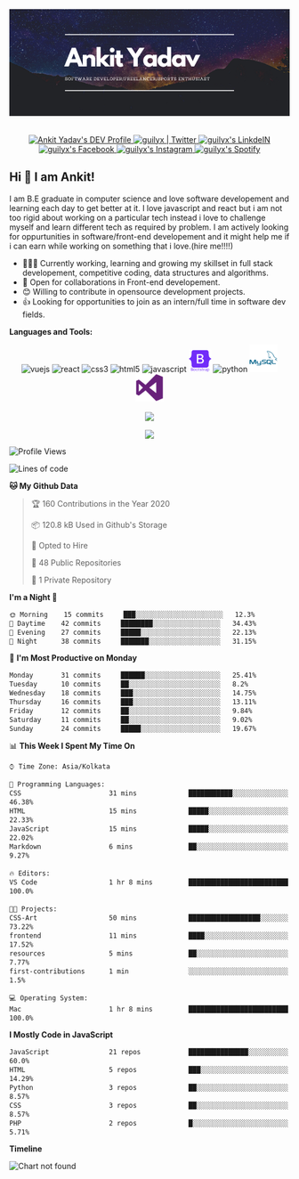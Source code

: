 <img src="https://github.com/imakki/Ankity/blob/master/assets/Ankit-cover.png/" width="1000">

<p align="center">
<br/>
<a href="https://dev.to/imakki">
  <img src="https://d2fltix0v2e0sb.cloudfront.net/dev-badge.svg" alt="Ankit Yadav's DEV Profile" height="30" width="30">
</a>
<a href="https://twitter.com/Fuk_raa_">
  <img alt="guilyx | Twitter" width="35px" src="https://image.flaticon.com/icons/svg/2111/2111703.svg" />
</a>
<a href="https://www.linkedin.com/in/ankityadav0105">
  <img alt="guilyx's LinkdeIN" width="35px" src="https://image.flaticon.com/icons/svg/2111/2111465.svg" />
</a>
<a href="https://www.facebook.com/Akyben10">
  <img alt="guilyx's Facebook" width="35px" src="https://image.flaticon.com/icons/svg/2111/2111342.svg" />
</a>
<a href="https://www.instagram.com/kyaankit">
  <img alt="guilyx's Instagram" width="35px" src="https://image.flaticon.com/icons/svg/2111/2111421.svg" />
</a>
<a href="https://open.spotify.com/playlist/37i9dQZF1Etk95D1JHlwAp">
  <img alt="guilyx's Spotify" width="35px" src="https://image.flaticon.com/icons/svg/2111/2111627.svg" />
</a>
</p>

## Hi 👋 I am Ankit!

I am B.E graduate in computer science and love software developement and learning each day to get better at it. I love javascript and react but i am not too rigid about working on a particular tech instead i love to challenge myself and learn different tech as required by problem.
I am actively looking for oppurtunities in software/front-end developement and it might help me if i can earn while working on something that i love.(hire me!!!!)

- 👨🏽‍💻 Currently working, learning and growing my skillset in full stack developement, competitive coding, data structures and algorithms.
- 🤝 Open for collaborations in Front-end developement.
- 😊 Willing to contribute in opensource development projects.
- 👍 Looking for opportunities to join as an intern/full time in software dev fields.

**Languages and Tools:**  

<p align="center"><img src=https://devicons.github.io/devicon/devicon.git/icons/vuejs/vuejs-original-wordmark.svg alt=vuejs width="40" height="40"/> <img src=https://devicons.github.io/devicon/devicon.git/icons/react/react-original-wordmark.svg alt=react width="40" height="40"/> <img src=https://devicons.github.io/devicon/devicon.git/icons/css3/css3-original-wordmark.svg alt=css3 width="40" height="40"/> <img src=https://devicons.github.io/devicon/devicon.git/icons/html5/html5-original-wordmark.svg alt=html5 width="40" height="40"/> <img src=https://devicons.github.io/devicon/devicon.git/icons/javascript/javascript-original.svg alt=javascript width="40" height="40"/> <img src=https://raw.githubusercontent.com/devicons/devicon/master/icons/bootstrap/bootstrap-plain-wordmark.svg alt=Bootstrap width="40" height="40"/> <img src=https://devicons.github.io/devicon/devicon.git/icons/python/python-original-wordmark.svg alt=python width="50" height="50"/>
 <img src=https://raw.githubusercontent.com/devicons/devicon/master/icons/mysql/mysql-plain-wordmark.svg alt=mysql width="50" height="50"/> 
 <img src=https://raw.githubusercontent.com/devicons/devicon/master/icons/visualstudio/visualstudio-plain.svg alt=vs-code width="50" height="50"/></p>

<p align="center">
<img align="center" src="https://github-readme-stats.vercel.app/api?username=imakki&show_icons=true&hide_border=true&hide=stars&theme=radical">
</p>

<p align="center">
<img align="center" src="https://github-readme-stats.vercel.app/api/top-langs/?username=imakki&layout=compact">
</p>

<!--START_SECTION:waka-->
![Profile Views](http://img.shields.io/badge/Profile%20Views-173-blue)

![Lines of code](https://img.shields.io/badge/From%20Hello%20World%20I%27ve%20Written-2.2%20million%20lines%20of%20code-blue)

**🐱 My Github Data** 

> 🏆 160 Contributions in the Year 2020
 > 
> 📦 120.8 kB Used in Github's Storage 
 > 
> 💼 Opted to Hire
 > 
> 📜 48 Public Repositories
 > 
> 🔑 1 Private Repository 
 > 
**I'm a Night 🦉** 

```text
🌞 Morning    15 commits     ███░░░░░░░░░░░░░░░░░░░░░░   12.3% 
🌆 Daytime    42 commits     ████████░░░░░░░░░░░░░░░░░   34.43% 
🌃 Evening    27 commits     █████░░░░░░░░░░░░░░░░░░░░   22.13% 
🌙 Night      38 commits     ███████░░░░░░░░░░░░░░░░░░   31.15%

```
📅 **I'm Most Productive on Monday** 

```text
Monday       31 commits     ██████░░░░░░░░░░░░░░░░░░░   25.41% 
Tuesday      10 commits     ██░░░░░░░░░░░░░░░░░░░░░░░   8.2% 
Wednesday    18 commits     ███░░░░░░░░░░░░░░░░░░░░░░   14.75% 
Thursday     16 commits     ███░░░░░░░░░░░░░░░░░░░░░░   13.11% 
Friday       12 commits     ██░░░░░░░░░░░░░░░░░░░░░░░   9.84% 
Saturday     11 commits     ██░░░░░░░░░░░░░░░░░░░░░░░   9.02% 
Sunday       24 commits     █████░░░░░░░░░░░░░░░░░░░░   19.67%

```


📊 **This Week I Spent My Time On** 

```text
⌚︎ Time Zone: Asia/Kolkata

💬 Programming Languages: 
CSS                      31 mins             ███████████░░░░░░░░░░░░░░   46.38% 
HTML                     15 mins             █████░░░░░░░░░░░░░░░░░░░░   22.33% 
JavaScript               15 mins             █████░░░░░░░░░░░░░░░░░░░░   22.02% 
Markdown                 6 mins              ██░░░░░░░░░░░░░░░░░░░░░░░   9.27%

🔥 Editors: 
VS Code                  1 hr 8 mins         █████████████████████████   100.0%

🐱‍💻 Projects: 
CSS-Art                  50 mins             ██████████████████░░░░░░░   73.22% 
frontend                 11 mins             ████░░░░░░░░░░░░░░░░░░░░░   17.52% 
resources                5 mins              ██░░░░░░░░░░░░░░░░░░░░░░░   7.77% 
first-contributions      1 min               ░░░░░░░░░░░░░░░░░░░░░░░░░   1.5%

💻 Operating System: 
Mac                      1 hr 8 mins         █████████████████████████   100.0%

```

**I Mostly Code in JavaScript** 

```text
JavaScript               21 repos            ███████████████░░░░░░░░░░   60.0% 
HTML                     5 repos             ███░░░░░░░░░░░░░░░░░░░░░░   14.29% 
Python                   3 repos             ██░░░░░░░░░░░░░░░░░░░░░░░   8.57% 
CSS                      3 repos             ██░░░░░░░░░░░░░░░░░░░░░░░   8.57% 
PHP                      2 repos             █░░░░░░░░░░░░░░░░░░░░░░░░   5.71%

```


**Timeline**

![Chart not found](https://github.com/imakki/imakki/blob/master/charts/bar_graph.png) 


<!--END_SECTION:waka-->

